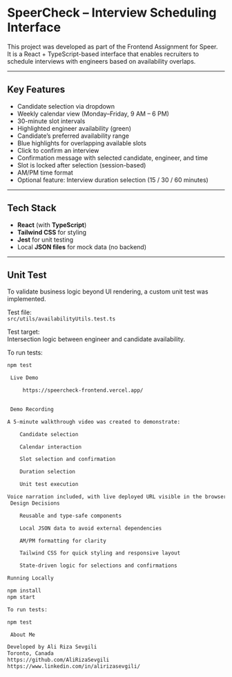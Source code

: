# SpeerCheck – Interview Scheduling Interface

This project was developed as part of the Frontend Assignment for Speer.  
It is a React + TypeScript-based interface that enables recruiters to schedule interviews with engineers based on availability overlaps.

---

## Key Features

-  Candidate selection via dropdown
-  Weekly calendar view (Monday–Friday, 9 AM – 6 PM)
-  30-minute slot intervals
-  Highlighted engineer availability (green)
-  Candidate’s preferred availability range
-  Blue highlights for overlapping available slots
-  Click to confirm an interview
-  Confirmation message with selected candidate, engineer, and time
-  Slot is locked after selection (session-based)
-  AM/PM time format
-  Optional feature: Interview duration selection (15 / 30 / 60 minutes)

---

##  Tech Stack

- **React** (with **TypeScript**)
- **Tailwind CSS** for styling
- **Jest** for unit testing
- Local **JSON files** for mock data (no backend)

---

## Unit Test

To validate business logic beyond UI rendering, a custom unit test was implemented.

Test file:  
`src/utils/availabilityUtils.test.ts`

Test target:  
Intersection logic between engineer and candidate availability.

To run tests:

```bash
npm test

 Live Demo

     https://speercheck-frontend.vercel.app/
    

 Demo Recording

A 5-minute walkthrough video was created to demonstrate:

    Candidate selection

    Calendar interaction

    Slot selection and confirmation

    Duration selection

    Unit test execution

Voice narration included, with live deployed URL visible in the browser.
 Design Decisions

    Reusable and type-safe components

    Local JSON data to avoid external dependencies

    AM/PM formatting for clarity

    Tailwind CSS for quick styling and responsive layout

    State-driven logic for selections and confirmations

Running Locally

npm install
npm start

To run tests:

npm test

 About Me

Developed by Ali Riza Sevgili
Toronto, Canada
https://github.com/AliRizaSevgili
https://www.linkedin.com/in/alirizasevgili/
    

 
